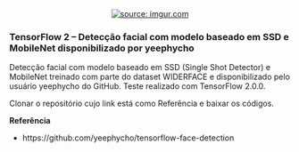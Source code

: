 <div style="text-align:center"><a href="https://www.youtube.com/watch?v=eJ5DGaKZgxM"><img src="https://i.imgur.com/73GAwnP.jpg" title="source: imgur.com" /></a></div>

<h3>TensorFlow 2 – Detecção facial com modelo baseado em SSD e MobileNet disponibilizado por yeephycho</h3>

<p>Detecção facial com modelo baseado em SSD (Single Shot Detector) e MobileNet treinado com parte do dataset WIDERFACE e disponibilizado pelo usuário yeephycho do GitHub. 
Teste realizado com TensorFlow 2.0.0.</p>

<p>Clonar o repositório cujo link está como Referência e baixar os códigos.</p>

<b> Referência </b>
<ul>
  <li>https://github.com/yeephycho/tensorflow-face-detection</li>
</ul>
